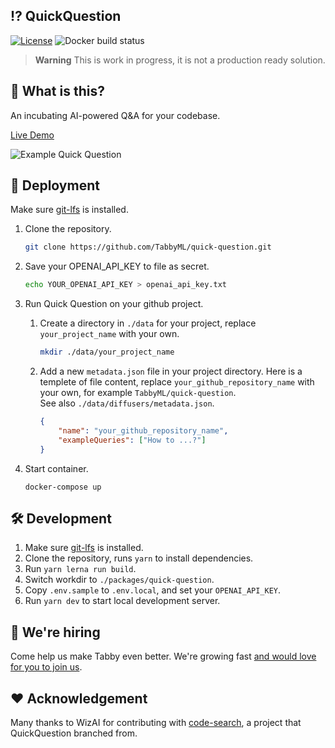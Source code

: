## ⁉️ QuickQuestion
[![License](https://img.shields.io/badge/License-Apache_2.0-blue.svg)](https://opensource.org/licenses/Apache-2.0)
![Docker build status](https://img.shields.io/github/actions/workflow/status/TabbyML/quick-question/docker.yml?label=docker%20image%20build)

> **Warning**
> This is work in progress, it is not a production ready solution.

## 🤔 What is this?

An incubating AI-powered Q&A for your codebase.

[Live Demo](https://quick-question.fly.dev)

![Example Quick Question](example-quick-question.png)

## 🚀 Deployment
Make sure [git-lfs](https://git-lfs.com/) is installed.

1. Clone the repository.
    ```bash
    git clone https://github.com/TabbyML/quick-question.git
    ```

2. Save your OPENAI_API_KEY to file as secret.
    ```bash
    echo YOUR_OPENAI_API_KEY > openai_api_key.txt
    ```

3. Run Quick Question on your github project.
   1. Create a directory in `./data` for your project, replace 
   `your_project_name` with your own.
        ```bash
        mkdir ./data/your_project_name
        ```
   
   2. Add a new `metadata.json` file in your project directory.
   Here is a templete of file content, replace `your_github_repository_name` with your own, for example `TabbyML/quick-question`.  
   See also `./data/diffusers/metadata.json`.
        ```json
        {
            "name": "your_github_repository_name",
            "exampleQueries": ["How to ...?"]
        }
        ```

4. Start container.
    ```
    docker-compose up
    ```

## 🛠️ Development
1. Make sure [git-lfs](https://git-lfs.com/) is installed.
2. Clone the repository, runs `yarn` to install dependencies.
3. Run `yarn lerna run build`.
4. Switch workdir to `./packages/quick-question`.
3. Copy `.env.sample` to `.env.local`, and set your `OPENAI_API_KEY`.
4. Run `yarn dev` to start local development server.

## 🙋 We're hiring
Come help us make Tabby even better. We're growing fast [and would love for you to join us](https://tabbyml.notion.site/Careers-35b1a77f3d1743d9bae06b7d6d5b814a).

## ❤️ Acknowledgement

Many thanks to WizAI for contributing with [code-search](https://github.com/wizi-ai/code-search), a project that QuickQuestion branched from.
